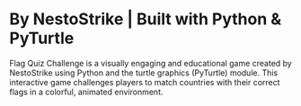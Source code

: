 # By NestoStrike | Built with Python & PyTurtle

Flag Quiz Challenge is a visually engaging and educational game created by NestoStrike using Python and the turtle graphics (PyTurtle) module. This interactive game challenges players to match countries with their correct flags in a colorful, animated environment.
